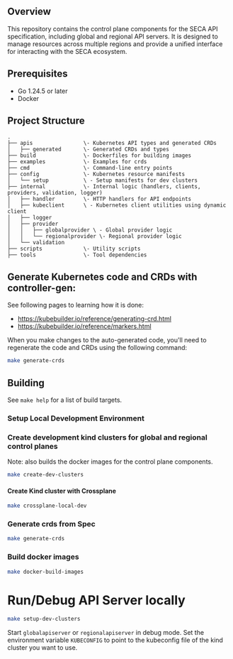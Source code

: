 ## Overview
This repository contains the control plane components for the SECA API specification, including global and regional API servers. 
It is designed to manage resources across multiple regions and provide a unified interface for interacting with the SECA ecosystem.

## Prerequisites

- Go 1.24.5 or later
- Docker

## Project Structure
```
.
├── apis                \- Kubernetes API types and generated CRDs
│   ├── generated       \- Generated CRDs and types
├── build               \- Dockerfiles for building images
├── examples            \- Examples for crds
├── cmd                 \- Command-line entry points
├── config              \- Kubernetes resource manifests
│   └── setup           \ - Setup manifests for dev clusters
├── internal            \- Internal logic (handlers, clients, providers, validation, logger)
│   ├── handler         \- HTTP handlers for API endpoints
│   ├── kubeclient      \ - Kubernetes client utilities using dynamic client
│   ├── logger
│   ├── provider
│   │   ├── globalprovider \ - Global provider logic
│   │   └── regionalprovider \- Regional provider logic
│   └── validation
├── scripts             \- Utility scripts
├── tools               \- Tool dependencies
```

## Generate Kubernetes code and CRDs with controller-gen:

See following pages to learning how it is done:
- https://kubebuilder.io/reference/generating-crd.html
- https://kubebuilder.io/reference/markers.html

When you make changes to the auto-generated code, you'll need to regenerate the code and CRDs using the following command:

```bash
make generate-crds
```

## Building

See `make help` for a list of build targets.

### Setup Local Development Environment

### Create development kind clusters for global and regional control planes
Note: also builds the docker images for the control plane components.
```bash
make create-dev-clusters
```

#### Create Kind cluster with Crossplane
```bash
make crossplane-local-dev
```

### Generate crds from Spec
```bash
make generate-crds
```

### Build docker images
```bash
make docker-build-images
```


# Run/Debug API Server locally 
```bash
make setup-dev-clusters
```
Start `globalapiserver` or `regionalapiserver` in debug mode.
Set the environment variable `KUBECONFIG` to point to the kubeconfig file of the kind cluster you want to use.
